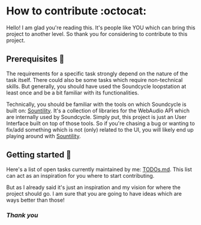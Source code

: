 # How to contribute :octocat:
Hello! I am glad you're reading this. It's people like YOU which can bring this project to another level. So thank you for considering to contribute to this project.

## Prerequisites :blue_book:
The requirements for a specific task strongly depend on the nature of the task itself. There could also be some tasks which require non-technical skills.
But generally, you should have used the Soundcycle loopstation at least once and be a bit familiar with its functionalities.

Technically, you should be familiar with the tools on which Soundcycle is built on: [Sountility](https://github.com/scriptify/sountility). It's a collection of libraries for the WebAudio API which are internally used by Soundcycle. Simply put, this project is just an User Interface built on top of those tools. So if you're chasing a bug or wanting to fix/add something which is not (only) related to the UI, you will likely end up playing around with [Sountility](https://github.com/scriptify/sountility).

## Getting started :checkered_flag:

Here's a list of open tasks currently maintained by me: [TODOs.md](/TODOs.md). This list can act as an inspiration for you where to start contributing.

But as I already said it's just an inspiration and my vision for where the project should go. I am sure that you are going to have ideas which are ways better than those!

### _Thank you_
